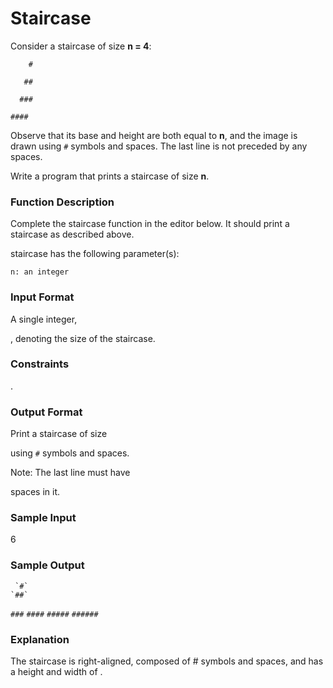 # Staircase

Consider a staircase of size **n = 4**:

  `    #`
  
  `   ##`
  
 `  ###`
 
`####`

Observe that its base and height are both equal to **n**, and the image is drawn using `#` symbols and spaces. The last line is not preceded by any spaces.

Write a program that prints a staircase of size **n**.

### Function Description

Complete the staircase function in the editor below. It should print a staircase as described above.

staircase has the following parameter(s):

    n: an integer

### Input Format

A single integer,

, denoting the size of the staircase.

### Constraints

.

### Output Format

Print a staircase of size

using `#` symbols and spaces.

Note: The last line must have

spaces in it.

### Sample Input

6 

### Sample Output

     `#`
    `##`
   `###`
  `####`
 `#####`
`######`

### Explanation

The staircase is right-aligned, composed of # symbols and spaces, and has a height and width of
.
